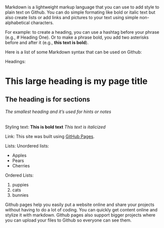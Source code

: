 Markdown is a lightweight markup language that you can use to add style to plain text on Github. You can do simple formating like bold or italic text but also create lists or add links and pictures to your text using simple non-alphabetical characters. 

For example: to create a heading, you can use a hashtag before your phrase (e.g., # Heading One). Or to make a phrase bold, you add two asterisks before and after it (e.g., **this text is bold**).

Here is a list of some Markdown syntax that can be used on Github:

Headings:
# This large heading is my page title 
## The heading is for sections
###### The smallest heading and it’s used for hints or notes

Styling text:
**This is bold text**
*This text is italicized*

Link:
This site was built using [GitHub Pages](https://pages.github.com/).

Lists:
Unordered lists:
- Apples
- Pears
- Cherries

Ordered Lists:
1. puppies
1. cats
1. bunnies
 
Github pages help you easily put a website online and share your projects without having to do a lot of coding.  You can quickly get content online and stylize it with markdown. Github pages also support bigger projects where you can upload your files to Github so everyone can see them. 